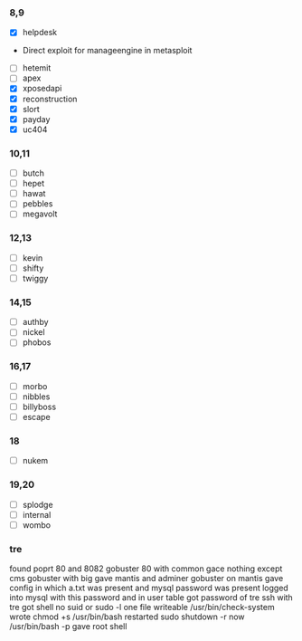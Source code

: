 ### 8,9
- [x] helpdesk
- Direct exploit for manageengine in metasploit
- [ ] hetemit
- [ ] apex
- [x] xposedapi
- [x] reconstruction
- [x] slort
- [x] payday
- [x] uc404

### 10,11
- [ ] butch
- [ ] hepet
- [ ] hawat
- [ ] pebbles
- [ ] megavolt

### 12,13
- [ ] kevin
- [ ] shifty
- [ ] twiggy

### 14,15
- [ ] authby
- [ ] nickel
- [ ] phobos

### 16,17
- [ ] morbo
- [ ] nibbles
- [ ] billyboss
- [ ] escape

### 18
- [ ] nukem

### 19,20
- [ ] splodge
- [ ] internal
- [ ] wombo

### tre

found poprt 80 and 8082
gobuster 80 with common gace nothing except cms
gobuster with big gave mantis and adminer
gobuster on mantis gave config in which a.txt was present and mysql password was present
logged into mysql with this password and in user table got password of tre
ssh with tre got shell
no suid or sudo -l
one file writeable /usr/bin/check-system
wrote chmod +s /usr/bin/bash
restarted sudo shutdown -r now
/usr/bin/bash -p gave root shell




